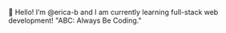  👋 Hello! I’m @erica-b and I am currently learning full-stack web development! "ABC: Always Be Coding."

<!---
erica-b/erica-b is a ✨ special ✨ repository because its `README.md` (this file) appears on your GitHub profile.
You can click the Preview link to take a look at your changes.
--->
